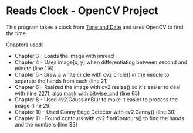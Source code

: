 # Reads Clock - OpenCV Project

This program takes a clock from [Time and Date](https://www.timeanddate.com/worldclock/) and uses OpenCV to find the time. 

Chapters used:
* Chapter 3 - Loads the image with imread
* Chapter 4 - Uses image[x, y] when differentiating between second and minute (line 116)
* Chapter 5 - Drew a white circle with cv2.circle() in the middle to separate the hands from each (line 21)
* Chapter 6 - Resized the image with cv2.resize() so it's easier to deal with (line 227), also mask with bitwise_and (line 65)
* Chapter 8 - Used cv2.GaussianBlur to make it easier to process the image (line 29)
* Chapter 10 - Used Canny Edge Detector with cv2.Canny() (line 30)
* Chapter 11 - Found contours with cv2.findContours() to find the hands and the numbers (line 33)